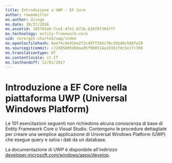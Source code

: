 ```yaml
---
title: Introduzione a UWP - EF Core
author: rowanmiller
ms.author: divega
ms.date: 10/27/2016
ms.assetid: 105765eb-7ce1-47e1-b716-b28f8f3647ff
ms.technology: entity-framework-core
uid: core/get-started/uwp/index
ms.openlocfilehash: 8ae74c0e916e2f2c49ff356c70cd5bd8c508fa29
ms.sourcegitcommit: c72d85805db0aa95f980514a18381fdc5e17c786
ms.translationtype: HT
ms.contentlocale: it-IT
ms.lasthandoff: 12/01/2017
---
```

# <a name="getting-started-with-ef-core-on-universal-windows-platform-uwp"></a>Introduzione a EF Core nella piattaforma UWP (Universal Windows Platform)

Le 101 esercitazioni seguenti non richiedono alcuna conoscenza di base di Entity Framework Core o Visual Studio. Contengono le procedure dettagliate per creare una semplice applicazione di Universal Windows Platform (UWP) che esegue query e salva i dati da un database.

La documentazione di UWP è disponibile all'indirizzo [developer.microsoft.com/windows/apps/develop](https://developer.microsoft.com/windows/apps/develop).
